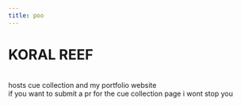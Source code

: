 ```yaml
---
title: poo
---
```


# KORAL REEF
<br>
hosts cue collection and my portfolio website  
<br>
if you want to submit a pr for the cue collection page i wont stop you
